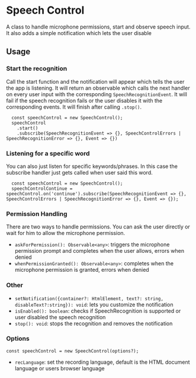 # Speech Control

A class to handle microphone permissions, start and observe speech input.
It also adds a simple notification which lets the user disable 

## Usage

### Start the recognition

Call the start function and the notification will appear which tells the user the app is listening.
It will return an observable which calls the next handler on every user input with the corresponding `SpeechRecognitionEvent`.
It will fail if the speech recognition fails or the user disables it with the corresponding events.
It will finish after calling `.stop()`.

```
  const speechControl = new SpeechControl();
  speechControl
    .start()
    .subscribe(SpeechRecognitionEvent => {}, SpeechControlErrors | SpeechRecognitionError => {}, Event => {})
```

### Listening for a specific word

You can also just listen for specific keywords/phrases. In this case the subscribe handler just gets called when user said this word.

```
  const speechControl = new SpeechControl();
  speechControlContinue = speechControl.on('continue').subscribe(SpeechRecognitionEvent => {}, SpeechControlErrors | SpeechRecognitionError => {}, Event => {});
```

### Permission Handling

There are two ways to handle permissions. You can ask the user directly or wait for him to allow the microphone permission.

- `askForPermission(): Observable<any>`: triggers the microphone permission prompt and completes when the user allows, errors when denied
- `whenPermissionGranted(): Observable<any>`: completes when the microphone permission is granted, errors when denied

### Other

- `setNotification({container?: HtmlElement, text?: string, disableText?:string}): void`: lets you customize the notification
- `isEnabled(): boolean`: checks if SpeechRecognition is supported or user disabled the speech recognition
- `stop(): void`: stops the recognition and removes the notification

### Options

```
const speechControl = new SpeechControl(options?);
```

- `recLanguage`: set the recording language, default is the HTML document language or users browser language
